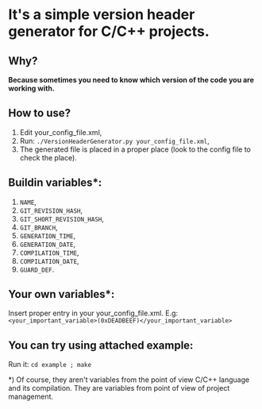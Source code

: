 It's a simple version header generator for C/C++ projects.
==========================================================

Why?
----
**Because sometimes you need to know which version of the code you are working with.**

How to use?
-----------
1.	Edit your_config_file.xml,
2.	Run:
`./VersionHeaderGenerator.py your_config_file.xml`,
3.	The generated file is placed in a proper place (look to the config file to check the place).

Buildin variables*:
-------------------
1.	`NAME`,
2.	`GIT_REVISION_HASH`,
3.	`GIT_SHORT_REVISION_HASH`,
4.	`GIT_BRANCH`,
5.	`GENERATION_TIME`,
6.	`GENERATION_DATE`,
7.	`COMPILATION_TIME`,
8.	`COMPILATION_DATE`,
9.	`GUARD_DEF`.

Your own variables*:
--------------------
Insert proper entry in your your_config_file.xml.
E.g:
`<your_important_variable>(0xDEADBEEF)</your_important_variable>`

You can try using attached example:
-----------------------------------
Run it:
`cd example ; make`

*) Of course, they aren't variables from the point of view C/C++ language and its compilation. They are variables from point of view of project management.